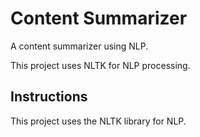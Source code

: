 # Content Summarizer
A content summarizer using NLP.

This project uses NLTK for NLP processing.

## Instructions
This project uses the NLTK library for NLP.
